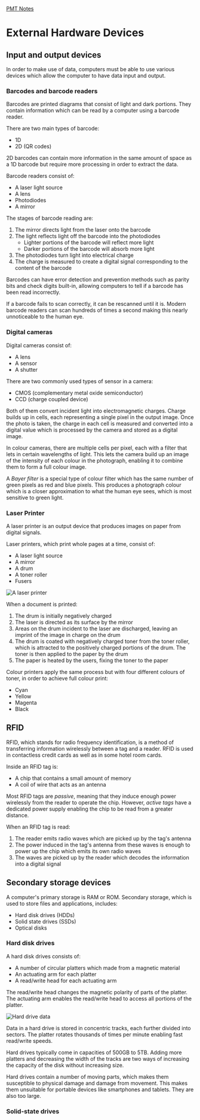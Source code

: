 [PMT Notes](https://www.physicsandmathstutor.com/pdf-pages/?pdf=https%3A%2F%2Fpmt.physicsandmathstutor.com%2Fdownload%2FComputer-Science%2FA-level%2FNotes%2FAQA%2F07-Fundamentals-of-Computer-Organisation-and-Architecture%2FAdvanced%2F7.4.%20External%20Hardware%20Devices%20-%20Advanced.pdf)

# External Hardware Devices


## Input and output devices

In order to make use of data, computers must be able to use various devices which allow the computer to have data input and output.

### Barcodes and barcode readers

Barcodes are printed diagrams that consist of light and dark portions. They contain information which can be read by a computer using a barcode reader.

There are two main types of barcode:
- 1D
- 2D (QR codes)

2D barcodes can contain more information in the same amount of space as a 1D barcode but require more processing in order to extract the data.

Barcode readers consist of:
- A laser light source
- A lens
- Photodiodes
- A mirror

The stages of barcode reading are:
1. The mirror directs light from the laser onto the barcode
2. The light reflects light off the barcode into the photodiodes
	- Lighter portions of the barcode will reflect more light
	- Darker portions of the barcode will absorb more light
3. The photodiodes turn light into electrical charge
4. The charge is measured to create a digital signal corresponding to the content of the barcode

Barcodes can have error detection and prevention methods such as parity bits and check digits built-in, allowing computers to tell if a barcode has been read incorrectly.

If a barcode fails to scan correctly, it can be rescanned until it is. Modern barcode readers can scan hundreds of times a second making this nearly unnoticeable to the human eye.

### Digital cameras

Digital cameras consist of:
- A lens
- A sensor
- A shutter

There are two commonly used types of sensor in a camera:
- CMOS (complementary metal oxide semiconductor)
- CCD (charge coupled device)

Both of them convert incident light into electromagnetic charges. Charge builds up in cells, each representing a single pixel in the output image. Once the photo is taken, the charge in each cell is measured and converted into a digital value which is processed by the camera and stored as a digital image.

In colour cameras, there are multiple cells per pixel, each with a filter that lets in certain wavelengths of light. This lets the camera build up an image of the intensity of each colour in the photograph, enabling it to combine them to form a full colour image.

A *Bayer filter* is a special type of colour filter which has the same number of green pixels as red and blue pixels. This produces a photograph colour which is a closer approximation to what the human eye sees, which is most sensitive to green light.

### Laser Printer

A laser printer is an output device that produces images on paper from digital signals.

Laser printers, which print whole pages at a time, consist of:
- A laser light source
- A mirror
- A drum
- A toner roller
- Fusers

![A laser printer](laser-printer.png)

When a document is printed:
1. The drum is initially negatively charged
2. The laser is directed as its surface by the mirror
3. Areas on the drum incident to the laser are discharged, leaving an imprint of the image in charge on the drum
4. The drum is coated with negatively charged toner from the toner roller, which is attracted to the positively charged portions of the drum. The toner is then applied to the paper by the drum
5. The paper is heated by the users, fixing the toner to the paper

Colour printers apply the same process but with four different colours of toner, in order to achieve full colour print:
- Cyan
- Yellow
- Magenta
- Black

## RFID

RFID, which stands for radio frequency identification, is a method of transferring information wirelessly between a tag and a reader. RFID is used in contactless credit cards as well as in some hotel room cards.

Inside an RFID tag is:
- A chip that contains a small amount of memory
- A coil of wire that acts as an antenna

Most RFID tags are *passive*, meaning that they induce enough power wirelessly from the reader to operate the chip. However, *active tags* have a dedicated power supply enabling the chip to be read from a greater distance.

When an RFID tag is read:
1. The reader emits radio waves which are picked up by the tag's antenna
2. The power induced in the tag's antenna from these waves is enough to power up the chip which emits its own radio waves
3. The waves are picked up by the reader which decodes the information into a digital signal

## Secondary storage devices

A computer's primary storage is RAM or ROM. Secondary storage, which is used to store files and applications, includes:
- Hard disk drives (HDDs)
- Solid state drives (SSDs)
- Optical disks

### Hard disk drives

A hard disk drives consists of:
- A number of circular platters which made from a magnetic material
- An actuating arm for each platter
- A read/write head for each actuating arm

The read/write head changes the magnetic polarity of parts of the platter. The actuating arm enables the read/write head to access all portions of the platter.

![Hard drive data](hard-drive-data.png)

Data in a hard drive is stored in concentric tracks, each further divided into sectors. The platter rotates thousands of times per minute enabling fast read/write speeds.

Hard drives typically come in capacities of 500GB to 5TB. Adding more platters and decreasing the width of the tracks are two ways of increasing the capacity of the disk without increasing size.

Hard drives contain a number of moving parts, which makes them susceptible to physical damage and damage from movement. This makes them unsuitable for portable devices like smartphones and tablets. They are also too large.

### Solid-state drives



 










